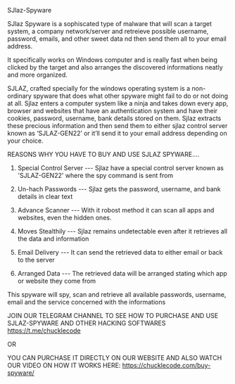 SJlaz-Spyware

SJlaz Spyware is a sophiscated type of malware that will scan a target system, a company network/server and retreieve possible username, password, emails, and other sweet data nd then send them all to your email address.


It specifically works on Windows computer and is really fast when being clicked by the target and also arranges the discovered informations neatly and more organized.


SJLAZ, crafted specially for the windows operating system is a non-ordinary spyware that does what other spyware might fail to do or not doing at all. Sjlaz enters a computer system like a ninja and takes down every app, browser and websites that have an authentication system and have their cookies, password, username, bank details stored on them. Sjlaz extracts these precious information and then send them to either sjlaz control server known as ‘SJLAZ-GEN22’ or it’ll send it to your email address depending on your choice.



REASONS WHY YOU HAVE TO BUY AND USE SJLAZ SPYWARE....



1. Special Control Server --- Sjlaz have a special control server known as 'SJLAZ-GEN22' where the spy command is sent from


2. Un-hach Passwords --- Sjlaz gets the password, username, and bank details in clear text


3. Advance Scanner --- With it robost method it can scan all apps and websites, even the hidden ones.


4. Moves Stealthily --- Sjlaz remains undetectable even after it retrieves all the data and information


5. Email Delivery --- It can send the retrieved data to either email or back to the server


6. Arranged Data --- The retrieved data will be arranged stating which app or website they come from



This spyware will spy, scan and retrieve all available passwords, username, email and the service concerned with the informations


JOIN OUR TELEGRAM CHANNEL TO SEE HOW TO PURCHASE AND USE SJLAZ-SPYWARE AND OTHER HACKING SOFTWARES https://t.me/chucklecode

OR 

YOU CAN PURCHASE IT DIRECTLY ON OUR WEBSITE AND ALSO WATCH OUR VIDEO ON HOW IT WORKS HERE: https://chucklecode.com/buy-spyware/



